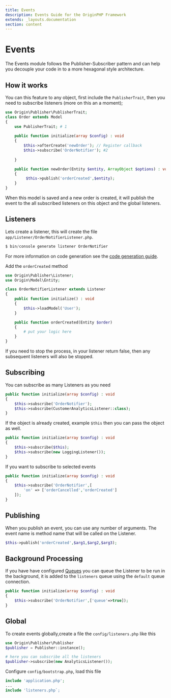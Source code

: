 ```yaml
---
title: Events
description: Events Guide for the OriginPHP Framework
extends: _layouts.documentation
section: content
---
```

# Events

The Events module follows the Publisher-Subscriber pattern and can help you decouple your code in to a more hexagonal style architecture.

## How it works

You can this feature to any object, first include the `PublisherTrait`, then you need to subscribe listeners (more on this an a moment);

```php
use Origin\Publisher\PublisherTrait;
class Order extends Model
{
    use PublisherTrait; # 1
    
    public function initialize(array $config) : void
    {
        $this->afterCreate('newOrder'); // Register callback
        $this->subscribe('OrderNotifier'); #2
         
    }

    public function newOrder(Entity $entity, ArrayObject $options) : void
    {
         $this->publish('orderCreated',$entity); 
    }
}
```

When this model is saved and a new order is created, it will publish the event to the all subscribed listeners on this object and the global listeners.

## Listeners

Lets create a listener, this will create the file  `app/Listener/OrderNotifierListener.php`.

```php
$ bin/console generate listener OrderNotifier
```

For more information on code generation see the [code generation guide](/docs/development/code-generation).

Add the `orderCreated` method

```php
use Origin\Publisher\Listener;
use Origin\Model\Entity;

class OrderNotifierListener extends Listener
{
    public function initialize() : void
    {
        $this->loadModel('User');
    }

    public function orderCreated(Entity $order)
    {
        # put your logic here
    }
}
```

If you need to stop the process, in your listener return false, then any subsequent listeners will also be stopped.

## Subscribing

You can subscribe as many Listeners as you need

```php
public function initialize(array $config) : void
{
    $this->subscribe('OrderNotifier');
    $this->subscribe(CustomerAnalyticsListener::class);
}
```

If the object is already created, example `$this` then you can pass the object as well.

```php
public function initialize(array $config) : void
{
    $this->subscribe($this);
    $this->subscribe(new LoggingListener());
}
```

If you want to subscribe to selected events

```php
public function initialize(array $config) : void
{
    $this->subscribe('OrderNotifier',[
        'on' => ['orderCancelled','orderCreated']
    ]);
}
```

## Publishing

When you publish an event, you can use any number of arguments. The event name is method name
that will be called on the Listener.

```php
$this->publish('orderCreated',$arg1,$arg2,$arg3);
```

## Background Processing

If you have have configured [Queues](/docs/queue) you can queue the Listener to be run in the background, it is added to the `listeners` queue using the `default` queue connection.

```php
public function initialize(array $config) : void
{
    $this->subscribe('OrderNotifier',['queue'=>true]);
}
```

## Global

To create events globally,create a file the `config/listeners.php` like this

```php
use Origin\Publisher\Publisher
$publisher = Publisher::instance();

# here you can subscribe all the listeners
$publisher->subscribe(new AnalyticsListener());
```

Configure `config/bootstrap.php`, load this file

```php
include 'application.php';
...
include 'listeners.php`;
```